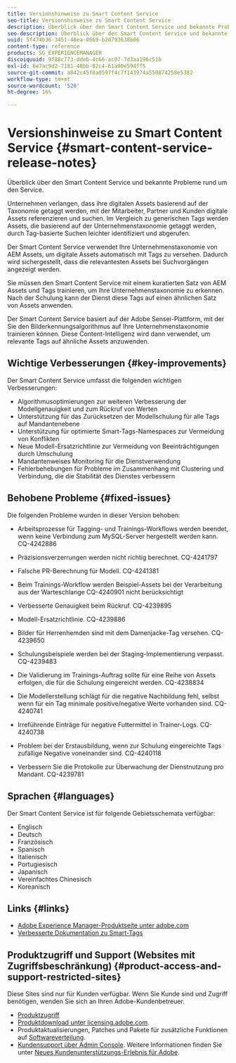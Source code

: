 ```yaml
---
title: Versionshinweise zu Smart Content Service
seo-title: Versionshinweise zu Smart Content Service
description: Überblick über den Smart Content Service und bekannte Probleme rund um den Service.
seo-description: Überblick über den Smart Content Service und bekannte Probleme rund um den Service.
uuid: 5f474b36-3451-48ea-8669-b2d793638b06
content-type: reference
products: SG_EXPERIENCEMANAGER
discoiquuid: 9f88c773-ddeb-4c66-ac07-7d3aa196c51b
exl-id: 6e7ac9d2-7181-48bb-82c4-61a90e594ff5
source-git-commit: a842c45f0a0597f4c7f143974a550874258e5382
workflow-type: tm+mt
source-wordcount: '528'
ht-degree: 16%

---
```


# Versionshinweise zu Smart Content Service {#smart-content-service-release-notes}

Überblick über den Smart Content Service und bekannte Probleme rund um den Service.

Unternehmen verlangen, dass ihre digitalen Assets basierend auf der Taxonomie getaggt werden, mit der Mitarbeiter, Partner und Kunden digitale Assets referenzieren und suchen. Im Vergleich zu generischen Tags werden Assets, die basierend auf der Unternehmenstaxonomie getaggt werden, durch Tag-basierte Suchen leichter identifiziert und abgerufen.

Der Smart Content Service verwendet Ihre Unternehmenstaxonomie von AEM Assets, um digitale Assets automatisch mit Tags zu versehen. Dadurch wird sichergestellt, dass die relevantesten Assets bei Suchvorgängen angezeigt werden.

Sie müssen den Smart Content Service mit einem kuratierten Satz von AEM Assets und Tags trainieren, um Ihre Unternehmenstaxonomie zu erkennen. Nach der Schulung kann der Dienst diese Tags auf einen ähnlichen Satz von Assets anwenden.

Der Smart Content Service basiert auf der Adobe Sensei-Plattform, mit der Sie den Bilderkennungsalgorithmus auf Ihre Unternehmenstaxonomie trainieren können. Diese Content-Intelligenz wird dann verwendet, um relevante Tags auf ähnliche Assets anzuwenden.

## Wichtige Verbesserungen {#key-improvements}

Der Smart Content Service umfasst die folgenden wichtigen Verbesserungen:

* Algorithmusoptimierungen zur weiteren Verbesserung der Modellgenauigkeit und zum Rückruf von Werten
* Unterstützung für das Zurücksetzen der Modellschulung für alle Tags auf Mandantenebene
* Unterstützung für optimierte Smart-Tags-Namespaces zur Vermeidung von Konflikten
* Neue Modell-Ersatzrichtlinie zur Vermeidung von Beeinträchtigungen durch Umschulung
* Mandantenweises Monitoring für die Dienstverwendung
* Fehlerbehebungen für Probleme im Zusammenhang mit Clustering und Verbindung, die die Stabilität des Dienstes verbessern

## Behobene Probleme {#fixed-issues}

Die folgenden Probleme wurden in dieser Version behoben:

* Arbeitsprozesse für Tagging- und Trainings-Workflows werden beendet, wenn keine Verbindung zum MySQL-Server hergestellt werden kann. CQ-4242886

* Präzisionsverzerrungen werden nicht richtig berechnet. CQ-4241797

* Falsche PR-Berechnung für Modell. CQ-4241381

* Beim Trainings-Workflow werden Beispiel-Assets bei der Verarbeitung aus der Warteschlange CQ-4240901 nicht berücksichtigt

* Verbesserte Genauigkeit beim Rückruf. CQ-4239895

* Modell-Ersatzrichtlinie. CQ-4239886

* Bilder für Herrenhemden sind mit dem Damenjacke-Tag versehen. CQ-4239650

* Schulungsbeispiele werden bei der Staging-Implementierung verpasst. CQ-4239483

* Die Validierung im Trainings-Auftrag sollte für eine Reihe von Assets erfolgen, die für die Schulung eingereicht werden. CQ-4238834

* Die Modellerstellung schlägt für die negative Nachbildung fehl, selbst wenn für ein Tag minimale positive/negative Werte vorhanden sind. CQ-4240741

* Irreführende Einträge für negative Futtermittel in Trainer-Logs. CQ-4240738

* Problem bei der Erstausbildung, wenn zur Schulung eingereichte Tags zufällige Negative voneinander sind. CQ-4240118

* Verbessern Sie die Protokolle zur Überwachung der Dienstnutzung pro Mandant. CQ-4239781

## Sprachen {#languages}

Der Smart Content Service ist für folgende Gebietsschemata verfügbar:

* Englisch
* Deutsch
* Französisch
* Spanisch
* Italienisch
* Portugiesisch
* Japanisch
* Vereinfachtes Chinesisch
* Koreanisch

## Links {#links}

* [Adobe Experience Manager-Produktseite unter adobe.com](https://www.adobe.com/marketing-cloud/experience-manager.html)
* [Verbesserte Dokumentation zu Smart-Tags](/help/assets/enhanced-smart-tags.md)

## Produktzugriff und Support (Websites mit Zugriffsbeschränkung) {#product-access-and-support-restricted-sites}

Diese Sites sind nur für Kunden verfügbar. Wenn Sie Kunde sind und Zugriff benötigen, wenden Sie sich an Ihren Adobe-Kundenbetreuer.

* [Produktzugriff](https://login.experiencecloud.adobe.com/exc-content/login.html)
* [Produktdownload unter licensing.adobe.com](https://licensing.adobe.com/).
* Produktaktualisierungen, Patches und Pakete für zusätzliche Funktionen auf [Softwareverteilung](https://experience.adobe.com/#/downloads/content/software-distribution/en/aem.html).
* [Kundensupport über Admin Console](https://adminconsole.adobe.com/). Weitere Informationen finden Sie unter [Neues Kundenunterstützungs-Erlebnis für Adobe](https://docs.adobe.com/content/help/en/customer-one/using/home.html).
